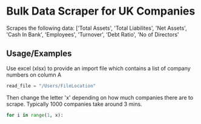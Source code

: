 
# Bulk Data Scraper for UK Companies 

Scrapes the following data:
['Total Assets', 'Total Liabilites', 'Net Assets', 'Cash In Bank', 'Employees', 'Turnover', 'Debt Ratio', 'No of Directors'


## Usage/Examples

Use excel (xlsx) to provide an import file which contains a list of company numbers on column A

```PYTHON
read_file = "/Users/FileLocation"
```

Then change the letter 'x' depending on how much companies there are to scrape.
Typically 1000 companies take around 3 mins.

```PYTHON
for i in range(1, x):
```
